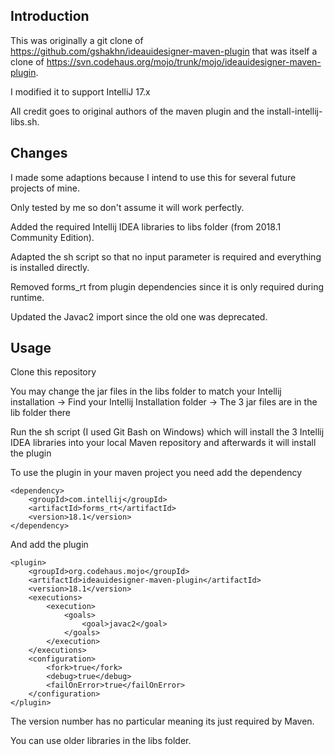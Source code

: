 Introduction
-----------


This was originally a git clone of https://github.com/gshakhn/ideauidesigner-maven-plugin that was itself a clone of https://svn.codehaus.org/mojo/trunk/mojo/ideauidesigner-maven-plugin.

I modified it to support IntelliJ 17.x

All credit goes to original authors of the maven plugin and the install-intellij-libs.sh.

Changes
-----

I made some adaptions because I intend to use this for several future projects of mine.

Only tested by me so don't assume it will work perfectly.

Added the required Intellij IDEA libraries to libs folder (from 2018.1 Community Edition).

Adapted the sh script so that no input parameter is required and everything is installed directly.

Removed forms_rt from plugin dependencies since it is only required during runtime.

Updated the Javac2 import since the old one was deprecated.


Usage
-----

Clone this repository

You may change the jar files in the libs folder to match your Intellij installation -> Find your Intellij Installation folder -> The 3 jar files are in the lib folder there

Run the sh script (I used Git Bash on Windows) which will install the 3 Intellij IDEA libraries into your local Maven repository and afterwards it will install the plugin

To use the plugin in your maven project you need add the dependency
```
<dependency>
    <groupId>com.intellij</groupId>
    <artifactId>forms_rt</artifactId>
    <version>18.1</version>
</dependency>
```
And add the plugin
```
<plugin>
    <groupId>org.codehaus.mojo</groupId>
    <artifactId>ideauidesigner-maven-plugin</artifactId>
    <version>18.1</version>
    <executions>
        <execution>
            <goals>
                <goal>javac2</goal>
            </goals>
        </execution>
    </executions>
    <configuration>
        <fork>true</fork>
        <debug>true</debug>
        <failOnError>true</failOnError>
    </configuration>
</plugin>
```

The version number has no particular meaning its just required by Maven. 

You can use older libraries in the libs folder.